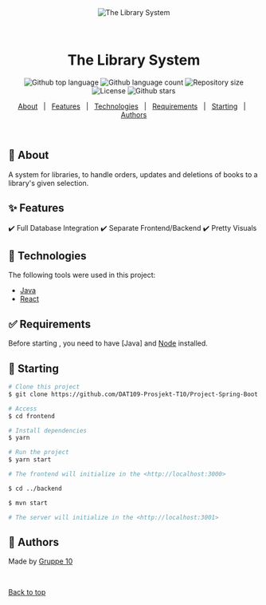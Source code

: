 <div align="center" id="top"> 
  <img src="./.github/app.gif" alt="The Library System" />

&#xa0;

</div>

<h1 align="center">The Library System</h1>

<p align="center">
  <img alt="Github top language" src="https://img.shields.io/github/languages/top/DAT109-Prosjekt-T10/Project-Spring-Boot?color=56BEB8">

  <img alt="Github language count" src="https://img.shields.io/github/languages/count/DAT109-Prosjekt-T10/Project-Spring-Boot?color=56BEB8">

  <img alt="Repository size" src="https://img.shields.io/github/repo-size/DAT109-Prosjekt-T10/Project-Spring-Boot?color=56BEB8">

  <img alt="License" src="https://img.shields.io/github/license/DAT109-Prosjekt-T10/Project-Spring-Boot?color=56BEB8">

  <!-- <img alt="Github issues" src="https://img.shields.io/github/issues/MrHencke/maven-test?color=56BEB8" /> -->

  <!-- <img alt="Github forks" src="https://img.shields.io/github/forks/MrHencke/maven-test?color=56BEB8" /> -->

  <img alt="Github stars" src="https://img.shields.io/github/stars/DAT109-Prosjekt-T10/Project-Spring-Boot?color=56BEB8" />
</p>

<!-- Status -->

<!-- <h4 align="center">
	🚧  DAT109 Prosjekt 🚀 Under construction...  🚧
</h4>

<hr> -->

<p align="center">
  <a href="#dart-about">About</a> &#xa0; | &#xa0; 
  <a href="#sparkles-features">Features</a> &#xa0; | &#xa0;
  <a href="#rocket-technologies">Technologies</a> &#xa0; | &#xa0;
  <a href="#white_check_mark-requirements">Requirements</a> &#xa0; | &#xa0;
  <a href="#checkered_flag-starting">Starting</a> &#xa0; | &#xa0;
  <a href="#memo">Authors</a>
</p>

<br>

## :dart: About

A system for libraries, to handle orders, updates and deletions of books to a library's given selection.

## :sparkles: Features

:heavy_check_mark: Full Database Integration
:heavy_check_mark: Separate Frontend/Backend
:heavy_check_mark: Pretty Visuals

## :rocket: Technologies

The following tools were used in this project:

-   [Java](https://www.java.com/en/)
-   [React](https://pt-br.reactjs.org/)

## :white_check_mark: Requirements

Before starting , you need to have [Java] and [Node](https://nodejs.org/en/) installed.

## :checkered_flag: Starting

```bash
# Clone this project
$ git clone https://github.com/DAT109-Prosjekt-T10/Project-Spring-Boot.git

# Access
$ cd frontend

# Install dependencies
$ yarn

# Run the project
$ yarn start

# The frontend will initialize in the <http://localhost:3000>

$ cd ../backend

$ mvn start

# The server will initialize in the <http://localhost:3001>

```

## :memo: Authors

Made by <a href="https://github.com/DAT109-Prosjekt-T10" target="_blank">Gruppe 10</a>

&#xa0;

<a href="#top">Back to top</a>
